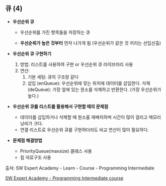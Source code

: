 ## 큐 (4)

- <strong>우선순위 큐</strong>
  
  - 우선순위를 가진 항목들을 저장하는 큐
    
  - <strong>우선순위가 높은 것부터</strong> 먼저 나가게 됨 (우선순위가 같은 것 끼리는 선입선출)
    
    



- <strong>우선순위 큐 구현하기</strong>
  1. 방법: 리스트를 사용하여 구현 or 우선순위 큐 라이브러리 사용
  2. 연산:
     1. 기본 세팅: 큐의 구조랑 같다
     2. 삽입 (enQueue): 우선순위에 맞는 위치에 데이터를 삽입한다.
        삭제 (deQueue): 가장 앞에 있는 원소를 삭제하고 반환한다. (가장 우선순위가 높다.)





- <strong>우선순위 큐를 리스트를 활용해서 구현할 때의 문제점</strong>
  - 데이터를 삽입하거나 삭제할 때 원소를 재배치하며 시간이 많이 걸리고 메모리 낭비가 크다.
  - 연결 리스트로 우선순위 큐를 구현하더라도 비교 연산이 많이 필요하다.
- <strong>문제점 해결방법</strong>
  - PriorityQueue(maxsize) 클래스 사용
  - 힙 자료구조 사용









출처: SW Expert Academy - Learn - Course - Programming Intermediate

[SW Expert Academy - Programming Intermediate course](https://swexpertacademy.com/main/learn/course/subjectList.do?courseId=AVuPDN86AAXw5UW6)